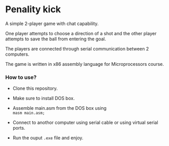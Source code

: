 # Penality kick

A simple 2-player game with chat capability. 

One player attempts to choose a direction of a shot and the other player attempts to save the ball from entering the goal.

The players are connected through serial communication between 2 computers.

The game is written in x86 assembly language for Microprocessors course.


### How to use?
* Clone this repository.
* Make sure to install DOS box.
* Assemble main.asm from the DOS box using
<br>`masm main.asm;`

* Connect to anothor computer using serial cable or using virtual serial ports.
* Run the ouput `.exe` file and enjoy.
